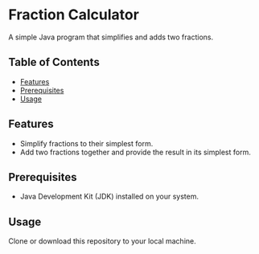# Fraction Calculator

A simple Java program that simplifies and adds two fractions.

## Table of Contents
- [Features](#features)
- [Prerequisites](#prerequisites)
- [Usage](#usage)


## Features
- Simplify fractions to their simplest form.
- Add two fractions together and provide the result in its simplest form.

## Prerequisites
- Java Development Kit (JDK) installed on your system.

## Usage
Clone or download this repository to your local machine.

